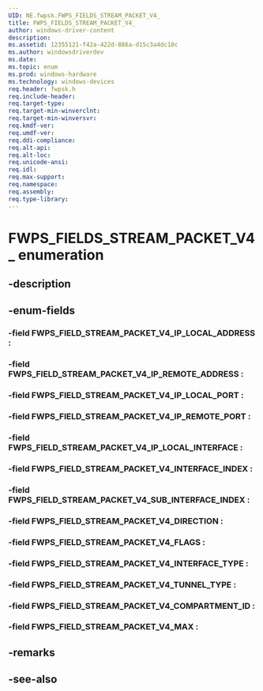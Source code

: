 ```yaml
---
UID: NE.fwpsk.FWPS_FIELDS_STREAM_PACKET_V4_
title: FWPS_FIELDS_STREAM_PACKET_V4_
author: windows-driver-content
description: 
ms.assetid: 12355121-f42a-422d-886a-d15c3a4dc10c
ms.author: windowsdriverdev
ms.date: 
ms.topic: enum
ms.prod: windows-hardware
ms.technology: windows-devices
req.header: fwpsk.h
req.include-header:
req.target-type:
req.target-min-winverclnt:
req.target-min-winversvr:
req.kmdf-ver:
req.umdf-ver:
req.ddi-compliance:
req.alt-api:
req.alt-loc:
req.unicode-ansi:
req.idl:
req.max-support:
req.namespace:
req.assembly:
req.type-library:
---
```


# FWPS_FIELDS_STREAM_PACKET_V4_ enumeration

## -description



## -enum-fields

### -field FWPS_FIELD_STREAM_PACKET_V4_IP_LOCAL_ADDRESS : 
### -field FWPS_FIELD_STREAM_PACKET_V4_IP_REMOTE_ADDRESS : 
### -field FWPS_FIELD_STREAM_PACKET_V4_IP_LOCAL_PORT : 
### -field FWPS_FIELD_STREAM_PACKET_V4_IP_REMOTE_PORT : 
### -field FWPS_FIELD_STREAM_PACKET_V4_IP_LOCAL_INTERFACE : 
### -field FWPS_FIELD_STREAM_PACKET_V4_INTERFACE_INDEX : 
### -field FWPS_FIELD_STREAM_PACKET_V4_SUB_INTERFACE_INDEX : 
### -field FWPS_FIELD_STREAM_PACKET_V4_DIRECTION : 
### -field FWPS_FIELD_STREAM_PACKET_V4_FLAGS : 
### -field FWPS_FIELD_STREAM_PACKET_V4_INTERFACE_TYPE : 
### -field FWPS_FIELD_STREAM_PACKET_V4_TUNNEL_TYPE : 
### -field FWPS_FIELD_STREAM_PACKET_V4_COMPARTMENT_ID : 
### -field FWPS_FIELD_STREAM_PACKET_V4_MAX : 

## -remarks

## -see-also